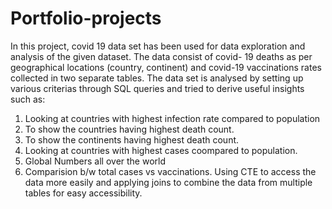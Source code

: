 # Portfolio-projects
In this project, covid 19 data set has been used for data exploration and analysis of the given dataset. 
The data consist of covid- 19 deaths as per geographical locations (country, continent) and covid-19 vaccinations rates collected in two separate tables.
The data set is analysed by setting up various criterias through SQL queries and tried to derive useful insights such as:

1. Looking at countries with highest infection rate compared to population
2. To show the countries having highest death count.
3. To show the continents having highest death count.
4. Looking at countries with highest cases coompared to population.
5. Global Numbers all over the world
6. Comparision b/w total cases vs vaccinations.
Using CTE to access the data more easily and applying joins to combine the data from multiple tables for easy accessibility.
